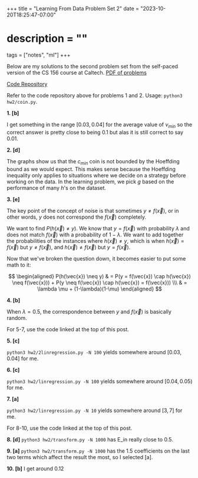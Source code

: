+++
title = "Learning From Data Problem Set 2"
date = "2023-10-20T18:25:47-07:00"
# description = ""

tags = ["notes", "ml"]
+++


Below are my solutions to the second problem set from the self-paced version of the CS 156 course at Caltech. [PDF of problems](https://https://work.caltech.edu/homework/hw2.pdf)

[Code Repository](https://github.com/lienzhuzhu/lfd)


Refer to the code repository above for problems 1 and 2. Usage: `python3 hw2/coin.py`.

**1. [b]**

I get something in the range $[0.03, 0.04]$ for the average value of $\nu_{min}$ so the correct answer is pretty close to being 0.1 but alas it is still correct to say 0.01.


**2. [d]**

The graphs show us that the $c_{min}$ coin is not bounded by the Hoeffding bound as we would expect. This makes sense because the Hoeffding inequality only applies to situations where we decide on a strategy before working on the data. In the learning problem, we pick $g$ based on the performance of many $h$'s on the dataset.


**3. [e]**

The key point of the concept of noise is that sometimes $y \neq f(\vec{x})$, or in other words, $y$ does not correspond the $f(\vec{x})$ completely. 

We want to find $P(h(\vec{x}) \neq y)$. We know that $y = f(\vec{x})$ with probability $\lambda$ and does not match $f(\vec{x})$ with a probability of $1-\lambda$. We want to add together the probabilities of the instances where $h(\vec{x}) \neq y$, which is when $h(\vec{x}) = f(\vec{x})$ but $y \neq f(\vec{x})$, and $h(\vec{x}) \neq f(\vec{x})$ but $y = f(\vec{x})$.

Now that we've broken the question down, it becomes easier to put some math to it:

$$
\begin{aligned}
P(h(\vec{x}) \neq y)    & = P(y = f(\vec{x}) \cap h(\vec{x}) \neq f(\vec{x})) + P(y \neq f(\vec{x}) \cap h(\vec{x}) = f(\vec{x})) \\\
                        & = \lambda \mu + (1-\lambda)(1-\mu)
\end{aligned}
$$


**4. [b]**

When $\lambda = 0.5$, the correspondence between $y$ and $f(\vec{x})$ is basically random.



For 5-7, use the code linked at the top of this post.

**5. [c]**

`python3 hw2/2linregression.py -N 100` yields somewhere around $[0.03, 0.04]$ for me.

**6. [c]**

`python3 hw2/linregression.py -N 100` yields somewhere around $[0.04, 0.05)$ for me.

**7. [a]**

`python3 hw2/linregression.py -N 10` yields somewhere around $[3, 7]$ for me.


For 8-10, use the code linked at the top of this post.

**8. [d]**
`python3 hw2/transform.py -N 1000` has E_in really close to $0.5$.

**9. [a]**
`python3 hw2/transform.py -N 1000` has the $1.5$ coefficients on the last two terms which affect the result the most, so I selected [a].

**10. [b]**
I get around $0.12$
